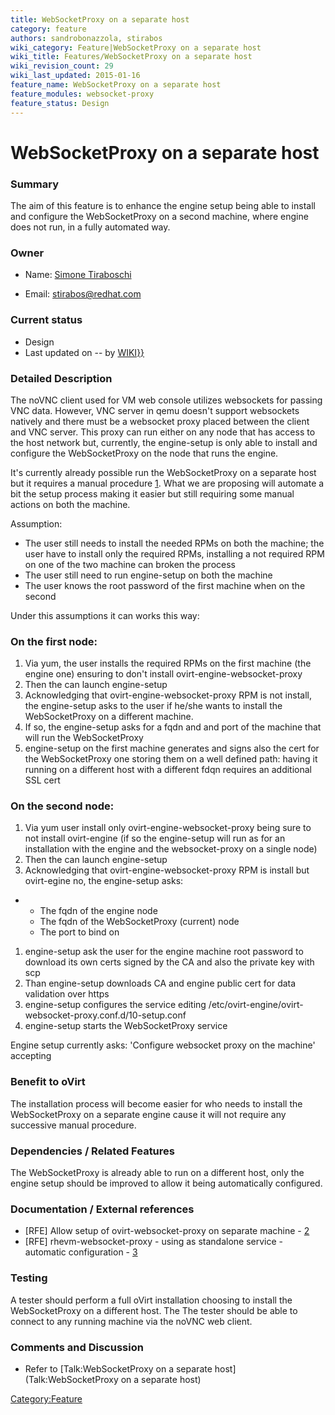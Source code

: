 ```yaml
---
title: WebSocketProxy on a separate host
category: feature
authors: sandrobonazzola, stirabos
wiki_category: Feature|WebSocketProxy on a separate host
wiki_title: Features/WebSocketProxy on a separate host
wiki_revision_count: 29
wiki_last_updated: 2015-01-16
feature_name: WebSocketProxy on a separate host
feature_modules: websocket-proxy
feature_status: Design
---
```


# WebSocketProxy on a separate host

### Summary

The aim of this feature is to enhance the engine setup being able to install and configure the WebSocketProxy on a second machine, where engine does not run, in a fully automated way.

### Owner

*   Name: [ Simone Tiraboschi](User:stirabos)

<!-- -->

*   Email: <stirabos@redhat.com>

### Current status

*   Design
*   Last updated on -- by [ WIKI}}](User:{{urlencode:{{REVISIONUSER}})

### Detailed Description

The noVNC client used for VM web console utilizes websockets for passing VNC data. However, VNC server in qemu doesn't support websockets natively and there must be a websocket proxy placed between the client and VNC server. This proxy can run either on any node that has access to the host network but, currently, the engine-setup is only able to install and configure the WebSocketProxy on the node that runs the engine.

It's currently already possible run the WebSocketProxy on a separate host but it requires a manual procedure [1](http://www.ovirt.org/Features/noVNC_console#Setup_Websocket_Proxy_on_a_Separate_Machine). What we are proposing will automate a bit the setup process making it easier but still requiring some manual actions on both the machine.

Assumption:

*   The user still needs to install the needed RPMs on both the machine; the user have to install only the required RPMs, installing a not required RPM on one of the two machine can broken the process
*   The user still need to run engine-setup on both the machine
*   The user knows the root password of the first machine when on the second

Under this assumptions it can works this way:

### On the first node:

1.  Via yum, the user installs the required RPMs on the first machine (the engine one) ensuring to don't install ovirt-engine-websocket-proxy
2.  Then the can launch engine-setup
3.  Acknowledging that ovirt-engine-websocket-proxy RPM is not install, the engine-setup asks to the user if he/she wants to install the WebSocketProxy on a different machine.
4.  If so, the engine-setup asks for a fqdn and and port of the machine that will run the WebSocketProxy
5.  engine-setup on the first machine generates and signs also the cert for the WebSocketProxy one storing them on a well defined path: having it running on a different host with a different fdqn requires an additional SSL cert

### On the second node:

1.  Via yum user install only ovirt-engine-websocket-proxy being sure to not install ovirt-engine (if so the engine-setup will run as for an installation with the engine and the websocket-proxy on a single node)
2.  Then the can launch engine-setup
3.  Acknowledging that ovirt-engine-websocket-proxy RPM is install but ovirt-egine no, the engine-setup asks:

*   -   The fqdn of the engine node
    -   The fqdn of the WebSocketProxy (current) node
    -   The port to bind on

1.  engine-setup ask the user for the engine machine root password to download its own certs signed by the CA and also the private key with scp
2.  Than engine-setup downloads CA and engine public cert for data validation over https
3.  engine-setup configures the service editing /etc/ovirt-engine/ovirt-websocket-proxy.conf.d/10-setup.conf
4.  engine-setup starts the WebSocketProxy service

Engine setup currently asks: 'Configure websocket proxy on the machine' accepting

### Benefit to oVirt

The installation process will become easier for who needs to install the WebSocketProxy on a separate engine cause it will not require any successive manual procedure.

### Dependencies / Related Features

The WebSocketProxy is already able to run on a different host, only the engine setup should be improved to allow it being automatically configured.

### Documentation / External references

*   [RFE] Allow setup of ovirt-websocket-proxy on separate machine - [2](https://bugzilla.redhat.com/show_bug.cgi?id=1080992)
*   [RFE] rhevm-websocket-proxy - using as standalone service - automatic configuration - [3](https://bugzilla.redhat.com/show_bug.cgi?id=985945)

### Testing

A tester should perform a full oVirt installation choosing to install the WebSocketProxy on a different host. The The tester should be able to connect to any running machine via the noVNC web client.

### Comments and Discussion

*   Refer to [Talk:WebSocketProxy on a separate host](Talk:WebSocketProxy on a separate host)

<Category:Feature>
